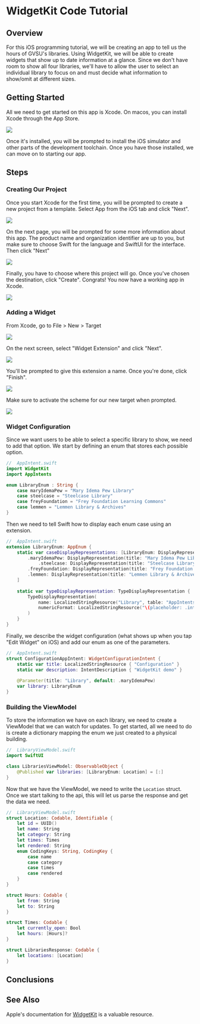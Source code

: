 # WidgetKit Code Tutorial

## Overview

For this iOS programming tutorial, we will be creating an app to tell us the hours of GVSU's libraries. Using WidgetKit, we will be able to create widgets that show up to date information at a glance. Since we don't have room to show all four libraries, we'll have to allow the user to select an individual library to focus on and must decide what information to show/omit at different sizes.

## Getting Started

All we need to get started on this app is Xcode. On macos, you can install Xcode through the App Store. 

![](./app_store_xcode.png)

Once it's installed, you will be prompted to install the iOS simulator and other parts of the development toolchain. Once you have those installed, we can move on to starting our app.

## Steps

### Creating Our Project

Once you start Xcode for the first time, you will be prompted to create a new project from a template. Select App from the iOS tab and click "Next".

![](./xcode_project_template.png)

On the next page, you will be prompted for some more information about this app. The product name and organization identifier are up to you, but make sure to choose Swift for the language and SwiftUI for the interface. Then click "Next"

![](./xcode_project_options.png)

Finally, you have to choose where this project will go. Once you've chosen the destination, click "Create". Congrats! You now have a working app in Xcode.

![](./xcode_project_location.png)

### Adding a Widget

From Xcode, go to File > New > Target

![](./xcode_new_target.png)

On the next screen, select "Widget Extension" and click "Next".

![](./xcode_target_template.png)

You'll be prompted to give this extension a name. Once you're done, click "Finish".

![](./xcode_target_options.png)

Make sure to activate the scheme for our new target when prompted.

![](./xcode_activate_scheme.png)

### Widget Configuration

Since we want users to be able to select a specific library to show, we need to add that option. We start by defining an enum that stores each possible option. 

```swift
//  AppIntent.swift
import WidgetKit
import AppIntents

enum LibraryEnum : String {
    case maryIdemaPew = "Mary Idema Pew Library"
    case steelcase = "Steelcase Library"
    case freyFoundation = "Frey Foundation Learning Commons"
    case lemmen = "Lemmen Library & Archives"
}
```

Then we need to tell Swift how to display each enum case using an extension.

```swift
//  AppIntent.swift
extension LibraryEnum: AppEnum {
    static var caseDisplayRepresentations: [LibraryEnum: DisplayRepresentation] = [
        .maryIdemaPew: DisplayRepresentation(title: "Mary Idema Pew Library"),
            .steelcase: DisplayRepresentation(title: "Steelcase Library"),
        .freyFoundation: DisplayRepresentation(title: "Frey Foundation Learning Commons"),
        .lemmen: DisplayRepresentation(title: "Lemmen Library & Archives"),
    ]
    
    static var typeDisplayRepresentation: TypeDisplayRepresentation {
        TypeDisplayRepresentation(
            name: LocalizedStringResource("Library", table: "AppIntents"),
            numericFormat: LocalizedStringResource("\(placeholder: .int) libraries", table: "AppIntents")
        )
    }
}
```

Finally, we describe the widget configuration (what shows up when you tap "Edit Widget" on iOS) and add our enum as one of the parameters.

```swift
//  AppIntent.swift
struct ConfigurationAppIntent: WidgetConfigurationIntent {
    static var title: LocalizedStringResource { "Configuration" }
    static var description: IntentDescription { "WidgetKit demo" }
    
    @Parameter(title: "Library", default: .maryIdemaPew)
    var library: LibraryEnum
}
```

### Building the ViewModel

To store the information we have on each library, we need to create a ViewModel that we can watch for updates. To get started, all we need to do is create a dictionary mapping the enum we just created to a physical building.

```swift
//  LibraryViewModel.swift
import SwiftUI

class LibrariesViewModel: ObservableObject {
    @Published var libraries: [LibraryEnum: Location] = [:]
}
```

Now that we have the ViewModel, we need to write the `Location` struct. Once we start talking to the api, this will let us parse the response and get the data we need.

```swift
//  LibraryViewModel.swift
struct Location: Codable, Identifiable {
    let id = UUID()
    let name: String
    let category: String
    let times: Times
    let rendered: String
    enum CodingKeys: String, CodingKey {
        case name
        case category
        case times
        case rendered
    }
}

struct Hours: Codable {
    let from: String
    let to: String
}

struct Times: Codable {
    let currently_open: Bool
    let hours: [Hours]?
}

struct LibrariesResponse: Codable {
    let locations: [Location]
}
```
## Conclusions

## See Also
Apple's documentation for [WidgetKit](https://developer.apple.com/documentation/widgetkit/) is a valuable resource.